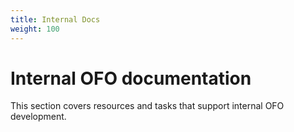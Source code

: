 ```yaml
---
title: Internal Docs
weight: 100
---
```


# Internal OFO documentation

This section covers resources and tasks that support internal OFO development.